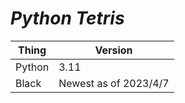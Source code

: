 # **_Python Tetris_**

| Thing       | Version              |
| ----------- | ---------------------|
| Python      | 3.11                 |
| Black       | Newest as of 2023/4/7|